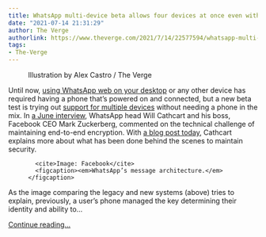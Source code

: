 ```yaml
---
title: WhatsApp multi-device beta allows four devices at once even without a phone
date: "2021-07-14 21:31:29"
author: The Verge
authorlink: https://www.theverge.com/2021/7/14/22577594/whatsapp-multi-device-e2e-facebook
tags:
- The-Verge
---
```

<figure>
      <img alt="" src="https://cdn.vox-cdn.com/thumbor/emln98KvTUW9KTx1LRB-7Tp6G5Q=/0x0:2040x1360/1310x873/cdn.vox-cdn.com/uploads/chorus_image/image/69583322/acastro_210119_1777_whatsapp_0001.0.jpg" />
        <figcaption>Illustration by Alex Castro / The Verge</figcaption>
    </figure>

  <p id="RBk3IR">Until now, <a href="https://www.theverge.com/2015/1/21/7867529/whatsapp-is-coming-to-the-web">using WhatsApp web on your desktop</a> or any other device has required having a phone that’s powered on and connected, but a new beta test is trying out <a href="https://www.theverge.com/2020/8/10/21361542/whatsapp-multiple-devices-support-ipad-app-chat-sync-rumors">support for multiple devices</a> without needing a phone in the mix. In <a href="https://www.theverge.com/2021/6/3/22466425/whatsapp-multi-device-support-disappearing-mode-view-once-features-confirmed">a June interview</a>, WhatsApp head Will Cathcart and his boss, Facebook CEO Mark Zuckerberg, commented on the technical challenge of maintaining end-to-end encryption. With <a href="https://engineering.fb.com/2021/07/14/security/whatsapp-multi-device/">a blog post today</a>, Cathcart explains more about what has been done behind the scenes to maintain security.</p>
  <figure class="e-image">
        
      <cite>Image: Facebook</cite>
      <figcaption><em>WhatsApp’s message architecture.</em></figcaption>
  </figure>
<p id="glO7XX">As the image comparing the legacy and new systems (above) tries to explain, previously, a user’s phone managed the key determining their identity and ability to...</p>
  <p>
    <a href="https://www.theverge.com/2021/7/14/22577594/whatsapp-multi-device-e2e-facebook">Continue reading&hellip;</a>
  </p>